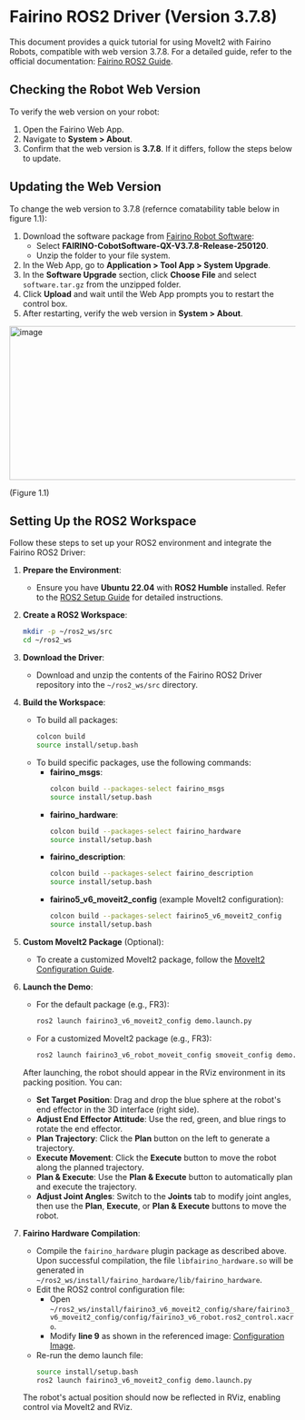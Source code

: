 # Fairino ROS2 Driver (Version 3.7.8)

This document provides a quick tutorial for using MoveIt2 with Fairino Robots, compatible with web version 3.7.8. For a detailed guide, refer to the official documentation: [Fairino ROS2 Guide](https://fairino-doc-en.readthedocs.io/3.7.8/ROSGuide/index.html#frcobot-ros2).

## Checking the Robot Web Version

To verify the web version on your robot:
1. Open the Fairino Web App.
2. Navigate to **System > About**.
3. Confirm that the web version is **3.7.8**. If it differs, follow the steps below to update.

## Updating the Web Version

To change the web version to 3.7.8 (refernce comatability table below in figure 1.1):
1. Download the software package from [Fairino Robot Software](https://fairino-doc-en.readthedocs.io/3.7.8/download.html#robot-software):
   - Select **FAIRINO-CobotSoftware-QX-V3.7.8-Release-250120**.
   - Unzip the folder to your file system.
2. In the Web App, go to **Application > Tool App > System Upgrade**.
3. In the **Software Upgrade** section, click **Choose File** and select `software.tar.gz` from the unzipped folder.
4. Click **Upload** and wait until the Web App prompts you to restart the control box.
5. After restarting, verify the web version in **System > About**.

<img width="1179" height="271" alt="image" src="https://github.com/user-attachments/assets/be58b073-a58f-4e81-9b16-9239b50a6be1" />


(Figure 1.1)

## Setting Up the ROS2 Workspace

Follow these steps to set up your ROS2 environment and integrate the Fairino ROS2 Driver:

1. **Prepare the Environment**:
   - Ensure you have **Ubuntu 22.04** with **ROS2 Humble** installed. Refer to the [ROS2 Setup Guide](https://fairino-doc-en.readthedocs.io/3.7.8/ROSGuide/ros2guide.html) for detailed instructions.

2. **Create a ROS2 Workspace**:
   ```bash
   mkdir -p ~/ros2_ws/src
   cd ~/ros2_ws
   ```

3. **Download the Driver**:
   - Download and unzip the contents of the Fairino ROS2 Driver repository into the `~/ros2_ws/src` directory.

4. **Build the Workspace**:
   - To build all packages:
     ```bash
     colcon build
     source install/setup.bash
     ```
   - To build specific packages, use the following commands:
     - **fairino_msgs**:
       ```bash
       colcon build --packages-select fairino_msgs
       source install/setup.bash
       ```
     - **fairino_hardware**:
       ```bash
       colcon build --packages-select fairino_hardware
       source install/setup.bash
       ```
     - **fairino_description**:
       ```bash
       colcon build --packages-select fairino_description
       source install/setup.bash
       ```
     - **fairino5_v6_moveit2_config** (example MoveIt2 configuration):
       ```bash
       colcon build --packages-select fairino5_v6_moveit2_config
       source install/setup.bash
       ```

5. **Custom MoveIt2 Package** (Optional):
   - To create a customized MoveIt2 package, follow the [MoveIt2 Configuration Guide](https://fairino-doc-en.readthedocs.io/3.7.8/ROSGuide/moveIt2.html#configuring-the-moveit2-model-of-the-fairino-robotic-arm).

6. **Launch the Demo**:
   - For the default package (e.g., FR3):
     ```bash
     ros2 launch fairino3_v6_moveit2_config demo.launch.py
     ```
   - For a customized MoveIt2 package (e.g., FR3):
     ```bash
     ros2 launch fairino3_v6_robot_moveit_config smoveit_config demo.launch.py
     ```

   After launching, the robot should appear in the RViz environment in its packing position. You can:
   - **Set Target Position**: Drag and drop the blue sphere at the robot's end effector in the 3D interface (right side).
   - **Adjust End Effector Attitude**: Use the red, green, and blue rings to rotate the end effector.
   - **Plan Trajectory**: Click the **Plan** button on the left to generate a trajectory.
   - **Execute Movement**: Click the **Execute** button to move the robot along the planned trajectory.
   - **Plan & Execute**: Use the **Plan & Execute** button to automatically plan and execute the trajectory.
   - **Adjust Joint Angles**: Switch to the **Joints** tab to modify joint angles, then use the **Plan**, **Execute**, or **Plan & Execute** buttons to move the robot.

7. **Fairino Hardware Compilation**:
   - Compile the `fairino_hardware` plugin package as described above. Upon successful compilation, the file `libfairino_hardware.so` will be generated in `~/ros2_ws/install/fairino_hardware/lib/fairino_hardware`.
   - Edit the ROS2 control configuration file:
     - Open `~/ros2_ws/install/fairino3_v6_moveit2_config/share/fairino3_v6_moveit2_config/config/fairino3_v6_robot.ros2_control.xacro`.
     - Modify **line 9** as shown in the referenced image: [Configuration Image](https://github.com/user-attachments/assets/d9619e3b-cd95-4640-b7b8-6395d0482bab).
   - Re-run the demo launch file:
     ```bash
     source install/setup.bash
     ros2 launch fairino3_v6_moveit2_config demo.launch.py
     ```

   The robot's actual position should now be reflected in RViz, enabling control via MoveIt2 and RViz.
